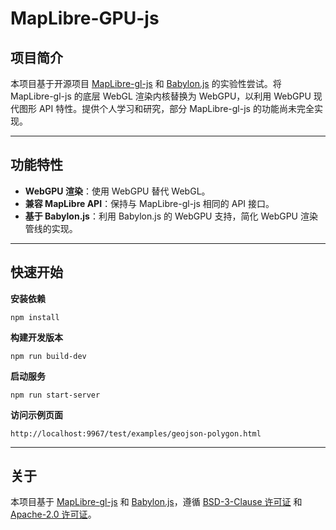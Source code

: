 # MapLibre-GPU-js

## 项目简介
本项目基于开源项目 [MapLibre-gl-js](https://github.com/maplibre/maplibre-gl-js) 和 [Babylon.js](https://www.babylonjs.com/) 的实验性尝试。将 MapLibre-gl-js 的底层 WebGL 渲染内核替换为 WebGPU，以利用 WebGPU 现代图形 API 特性。提供个人学习和研究，部分 MapLibre-gl-js 的功能尚未完全实现。

---

## 功能特性
- **WebGPU 渲染**：使用 WebGPU 替代 WebGL。
- **兼容 MapLibre API**：保持与 MapLibre-gl-js 相同的 API 接口。
- **基于 Babylon.js**：利用 Babylon.js 的 WebGPU 支持，简化 WebGPU 渲染管线的实现。

---

## 快速开始
**安装依赖**
```
npm install
```
**构建开发版本**
```
npm run build-dev
```
**启动服务**
```
npm run start-server
```
**访问示例页面**
```
http://localhost:9967/test/examples/geojson-polygon.html
```

---

## 关于
本项目基于 [MapLibre-gl-js](https://github.com/maplibre/maplibre-gl-js) 和 [Babylon.js](https://www.babylonjs.com/)，遵循 [BSD-3-Clause 许可证](LICENSE.txt) 和 [Apache-2.0 许可证](LICENSE.txt)。